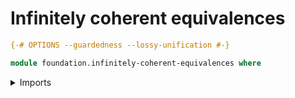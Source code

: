 # Infinitely coherent equivalences

```agda
{-# OPTIONS --guardedness --lossy-unification #-}

module foundation.infinitely-coherent-equivalences where
```

<details><summary>Imports</summary>

```agda
open import foundation.commuting-triangles-of-maps
open import foundation.dependent-pair-types
open import foundation.equivalences
open import foundation.function-types
open import foundation.homotopies
open import foundation.identity-types
open import foundation.propositions
open import foundation.transposition-identifications-along-equivalences
open import foundation.universe-levels
```

## Idea

A {{#concept "infinitely coherent equivalence"}} `e : A ≃ᶜ B` from `A` to `B`
consists of maps

```text
  f : A → B
  g : B → A
```

and for each `x : A` and `y : B` a infinitely coherent equivalence

```text
  transpose-eq : (f x ＝ y) ≃ᶜ (g y ＝ x).
```

Since this definition is infinite, it follows that for any `x : A` and `y : B` we have maps

```text
  f' : (f x ＝ y) → (g y ＝ x)
  g' : (g y ＝ x) → (f x ＝ y)
```

and for each `p : f x ＝ y` and `q : g y ＝ x` a infinitely coherent equivalence

```text
  transpose-eq : (f' p ＝ q) ≃ᶜ (g' q ＝ p).
```

In particular, we have identifications

```text
  f' x (f x) refl : g (f x) ＝ x
  g' y (g y) refl : f (g y) ＝ y,
```

which are the usual homotopies witnessing that `g` is a retraction and a section of `f`. By infinitely imposing the structure of a coherent equivalence, we have stated an infinite hierarchy of coherence conditions. In other words, the infinite condition on infinitely coherent equivalences is a way of stating infinite coherence for equivalences.

## Definitions

### The predicate of being a infinitely coherent equivalence

```agda
record is-infinitely-coherent-equivalence
  {l1 l2 : Level} {A : UU l1} {B : UU l2} (f : A → B) : UU (l1 ⊔ l2)
  where
  coinductive
  field
    map-inv-is-infinitely-coherent-equivalence : B → A
    map-transpose-is-infinitely-coherent-equivalence :
      (x : A) (y : B) →
      (f x ＝ y) → (x ＝ map-inv-is-infinitely-coherent-equivalence y)
    is-equiv-map-transpose-is-infinitely-coherent-equivalence :
      (x : A) (y : B) →
      is-infinitely-coherent-equivalence
        ( map-transpose-is-infinitely-coherent-equivalence x y)

open is-infinitely-coherent-equivalence public
```

### Infinitely coherent equivalences

```agda
record
  infinitely-coherent-equivalence
    {l1 l2 : Level} (A : UU l1) (B : UU l2) : UU (l1 ⊔ l2)
  where
  coinductive
  field
    map : A → B
    map-inv : B → A
    eq :
      (x : A) (y : B) →
      infinitely-coherent-equivalence (map x ＝ y) (map-inv y ＝ x)

open infinitely-coherent-equivalence public

module _
  {l1 l2 : Level} (A : UU l1) (B : UU l2)
  where

  infix 6 _≃ʰ_

  _≃ʰ_ : UU (l1 ⊔ l2)
  _≃ʰ_ = infinitely-coherent-equivalence A B
```

### Composition of infinitely coherent equivalences

```agda
is-infinitely-coherent-equivalence-comp :
  {l1 l2 l3 : Level} {A : UU l1} {B : UU l2} {C : UU l3}
  {g : B → C} {f : A → B}
  (G : is-infinitely-coherent-equivalence g)
  (F : is-infinitely-coherent-equivalence f) →
  is-infinitely-coherent-equivalence (g ∘ f)
map-inv-is-infinitely-coherent-equivalence
  (is-infinitely-coherent-equivalence-comp G F) =
  map-inv-is-infinitely-coherent-equivalence F ∘
  map-inv-is-infinitely-coherent-equivalence G
map-transpose-is-infinitely-coherent-equivalence
  ( is-infinitely-coherent-equivalence-comp G F) x z p =
  map-transpose-is-infinitely-coherent-equivalence F x _
    ( map-transpose-is-infinitely-coherent-equivalence G _ z p)
is-equiv-map-transpose-is-infinitely-coherent-equivalence
  ( is-infinitely-coherent-equivalence-comp G F) x z =
  is-infinitely-coherent-equivalence-comp
    ( is-equiv-map-transpose-is-infinitely-coherent-equivalence F x _)
    ( is-equiv-map-transpose-is-infinitely-coherent-equivalence G _ z)
```

### Infinitely coherent equivalences obtained from equivalences

```agda
is-infinitely-coherent-equivalence-is-equiv :
  {l1 l2 : Level} {A : UU l1} {B : UU l2} {f : A → B} →
  is-equiv f → is-infinitely-coherent-equivalence f
map-inv-is-infinitely-coherent-equivalence
  ( is-infinitely-coherent-equivalence-is-equiv H) =
  map-inv-is-equiv H
map-transpose-is-infinitely-coherent-equivalence
  ( is-infinitely-coherent-equivalence-is-equiv H) x y =
  map-eq-transpose-equiv (_ , H)
is-equiv-map-transpose-is-infinitely-coherent-equivalence
  ( is-infinitely-coherent-equivalence-is-equiv H) x y =
  is-infinitely-coherent-equivalence-is-equiv
    ( is-equiv-map-equiv (eq-transpose-equiv (_ , H) x y))
```

### Being a infinitely coherent equivalence implies being an equivalence

```agda
module _
  {l1 l2 : Level} {A : UU l1} {B : UU l2} {f : A → B}
  where

  is-equiv-is-infinitely-coherent-equivalence :
    is-infinitely-coherent-equivalence f → is-equiv f
  is-equiv-is-infinitely-coherent-equivalence H =
    is-equiv-is-invertible
      ( map-inv-is-infinitely-coherent-equivalence H)
      ( λ y →
        map-inv-is-infinitely-coherent-equivalence
          ( is-equiv-map-transpose-is-infinitely-coherent-equivalence H _ y)
          (  refl))
      ( λ x →
        inv (map-transpose-is-infinitely-coherent-equivalence H x (f x) refl))
```

### Any map homotopy to an infinitely coherent equivalence is an infinitely coherent equivalence

```agda
is-infinitely-coherent-equivalence-htpy :
  {l1 l2 : Level} {A : UU l1} {B : UU l2} {f g : A → B} →
  f ~ g →
  is-infinitely-coherent-equivalence f → is-infinitely-coherent-equivalence g
map-inv-is-infinitely-coherent-equivalence
  ( is-infinitely-coherent-equivalence-htpy H K) =
  map-inv-is-infinitely-coherent-equivalence K
map-transpose-is-infinitely-coherent-equivalence
  ( is-infinitely-coherent-equivalence-htpy H K) x y =
  map-transpose-is-infinitely-coherent-equivalence K x y ∘ concat (H x) _
is-equiv-map-transpose-is-infinitely-coherent-equivalence
  ( is-infinitely-coherent-equivalence-htpy H K) x y =
  is-infinitely-coherent-equivalence-comp
    ( is-equiv-map-transpose-is-infinitely-coherent-equivalence K x y)
    ( is-infinitely-coherent-equivalence-is-equiv (is-equiv-concat (H x) _))
```

### Homotopies of elements of type `is-infinitely-coherent-equivalence f`

Consider a map `f : A → B` and consider two elements

```text
  H K : is-infinitely-coherent-equivalence f.
```

A {{#concept "homotopy of elments of type `is-infinitely-coherent-equivalence`" Agda=htpy-is-infinitely-coherent-equivalence}} from `H := (h , s , H')` to `K := (k , t , K')` consists of a homotopy

```text
  α₀ : h ~ k,
```

for each `x : A` and `y : B` a homotopy witnessing that the triangle

```text
               (f x = y)
              /         \
       s x y /           \ t x y
            /             \
           ∨               ∨
  (x = h y) --------------> (x = k y)
             p ↦ p ∙ α₀ y
```

commutes, and finally a homotopy of elements of type

```text
  is-infintitely-coherent-equivalence 
```

```agda
record
  htpy-is-infinitely-coherent-equivalence
    {l1 l2 : Level} {A : UU l1} {B : UU l2} (f : A → B)
    (H K : is-infinitely-coherent-equivalence f) : UU (l1 ⊔ l2)
  where
  coinductive
  field
    htpy-map-inv-htpy-is-infinitely-coherent-equivalence :
      map-inv-is-infinitely-coherent-equivalence H ~
      map-inv-is-infinitely-coherent-equivalence K
    htpy-map-transpose-htpy-is-infinitely-coherent-equivalence :
      (x : A) (y : B) →
      coherence-triangle-maps
        ( map-transpose-is-infinitely-coherent-equivalence H x y)
        {!!} -- ( concat _ (htpy-map-inv-htpy-is-infinitely-coherent-equivalence y))
        ( map-transpose-is-infinitely-coherent-equivalence K x y)
    infinitely-htpy-htpy-is-infinitely-coherent-equivalence :
      (x : A) (y : B) →
      htpy-is-infinitely-coherent-equivalence
        ( map-transpose-is-infinitely-coherent-equivalence K x y)
        {!!}
        {!!}
      
```

## Operations

```
inv-infinitely-coherent-equivalence :
   {l1 : Level} {A B : UU l1} → A ≃ʰ B → B ≃ʰ A
map (inv-infinitely-coherent-equivalence e) = map-inv e
map-inv (inv-infinitely-coherent-equivalence e) = map e
eq (inv-infinitely-coherent-equivalence e) y x =
  inv-infinitely-coherent-equivalence (eq e x y)
```

## Properties

### Being a infinitely coherent equivalence is a property

```agda
is-prop-is-infinitely-coherent-equivalence :
  {l1 l2 : Level} {A : UU l1} {B : UU l2} (f : A → B) →
  is-prop (is-infinitely-coherent-equivalence f)
is-prop-is-infinitely-coherent-equivalence = {!!}
```


